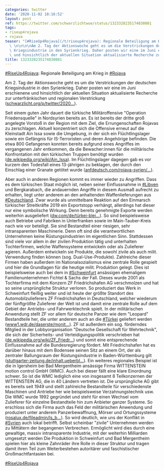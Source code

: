 ```yaml
---
categories: twitter
date: '2020-11-02 18:16:52'
layout: post
ref: https://twitter.com/schwarzlichtwue/status/1323328235174830081
tags:
- riseup4rojava
- rojava
teaser: "[#RiseUp4Rojava](/t/riseup4rojava): Regionale Beteiligung am Krieg in [#Rojava](/t/rojava)\
  \ \n\n\n\nAm 2. Tag der Aktionswoche geht es um die Verstrickungen der deutschen\
  \ Kriegsindustrie in den Syrienkrieg. Daher posten wir eine im Juni erschienene\
  \ und hinsichtlich der aktuellen Situation aktualisierte Recherche zur"
title: 1323328235174830081
---
```

[#RiseUp4Rojava](/t/riseup4rojava): Regionale Beteiligung am Krieg in [#Rojava](/t/rojava) 



Am 2. Tag der Aktionswoche geht es um die Verstrickungen der deutschen Kriegsindustrie in den Syrienkrieg. Daher posten wir eine im Juni erschienene und hinsichtlich der aktuellen Situation aktualisierte Recherche zur unterfränkischen und regionalen Verstrickung ([schwarzlicht.org/p/twitter/2020…](https://schwarzlicht.org/p/twitter/2020-06-15-1272597728728616966.html)).



Seit einem guten Jahr dauert die türkische Militäroffensive "Operation Friedensquelle" in Nordsyrien bereits an. Es ist bereits der dritte groß angelegte Vorstoß in der Region mit dem Ziel, die Errungenschaften Rojavas zu zerschlagen. Aktuell konzentriert sich die Offensive erneut auf die Kleinstadt Ain Issa sowie die Umgebung, in der sich ein Flüchtlingslager sowie ein Gefängnis für IS-Terroristen und deren Angehörige befinden. Die etwa 800 Gefangenen konnten bereits aufgrund eines Angriffes im vergangenen Jahr entkommen, da die Bewacher:innen für die militärische Konfrontation mit den türkischen Truppen benötigt wurden ([de.wikipedia.org/wiki/Ain_Issa](https://de.wikipedia.org/wiki/Ain_Issa)). Im Flüchtlingslager dagegen gab es vor kurzem den Todesfall eines 13-jährigen zu beklagen, der durch den Einschlag einer Granate getötet wurde ([anfdeutsch.com/rojava-syrien/…](https://anfdeutsch.com/rojava-syrien/wir-werden-unser-land-schutzen-22379)). 

Aber auch in anderen Regionen kommt es immer wieder zu Angriffen. Dass es dem türkischen Staat möglich ist, neben seiner Einflussnahme in [#Libyen](/t/libyen) und Bergkarabach, die andauernden Angriffe in diesem Ausmaß aufrecht zu erhalten, liegt unter anderem an den anhaltenden Waffenlieferungen aus [#Deutschland](/t/deutschland). Zwar wurde als unmittelbare Reaktion auf den Einmarsch türkischer Streitkräfte 2019 ein Exportstopp verhängt, allerdings hat dieser nur eine symbolische Wirkung.
Denn bereits genehmigte Exporte werden weiterhin ausgeliefert ([dw.com/de/türkei-blei…](https://www.dw.com/de/türkei-bleibt-wichtigster-abnehmer-deutscher-waffen/a-50863836)). So sind beispielsweise auch Betriebe und Fabriken in Unterfranken sowie im Main-Tauber-Kreis nach wie vor beteiligt. Sie sind Bestandteil einer riesigen, sehr intransparenten Maschinerie.
Denn oft sind die verantwortlichen Unternehmen keine Rüstungsindustrien im eigentlichen Sinn. Stattdessen sind viele vor allem in der zivilen Produktion tätig und unterhalten Tochterfirmen, welche Waffensysteme entwickeln oder als Zulieferer agieren.
Außerdem entwickeln sie Produkte, die sowohl zivile als auch milit. Verwendung finden können (sog. Dual-Use-Produkte). Zahlreiche dieser Firmen haben außerdem im Nationalsozialismus eine zentrale Rolle gespielt und hier die Grundlagen für die heutige milit. Produktion gelegt.
Dies ist beispielsweise auch bei dem in [#Schweinfurt](/t/schweinfurt) ansässigen ehemaligem Familienunternehmen Fichtel &amp; Sachs der Fall. Dieses wurde 2001 als Tochterfirma mit dem Konzern ZF Friedrichshafen AG verschmolzen und hat so seine ursprüngliche Struktur verloren.
So produziert das Werk in Schweinfurt fleißig weiter und ist heute der größte Standort des Automobilzulieferers ZF Friedrichshafen in Deutschland, welcher wiederum der fünftgrößte Zulieferer der Welt ist und damit eine zentrale Rolle auf dem Gebiet der Antriebs- und Fahrwerktechnik spielt. In der militärischen Anwendung stellt ZF vor allem für deutsche Panzer wie dem "Leopard" Bestandteile her, die unter anderem auch an die [#Türkei](/t/türkei) geliefert werden ([www1.wdr.de/daserste/monit…](https://www1.wdr.de/daserste/monitor/sendungen/krieg-gegen-die-kurden-100.html)).
ZF ist außerdem ein sog. förderndes Mitglied in der Lobbyorganisation "Deutsche Gesellschaft für Wehrtechnik", die sich der Sicherheits- und Verteidigungspolitik verschrieben hat ([de.wikipedia.org/wiki/ZF_Friedr…](https://de.wikipedia.org/wiki/ZF_Friedrichshafen#Marine_Antriebstechnik)) und somit eine entsprechende Einflussnahme auf die Bundesregierung fördert.
Mit Friedrichshafen hat es darüber hinaus mit dem Bodensee seinen Sitz an einem Ort, der als zentraler Ballungsraum der Rüstungsindustrie in Baden-Württemburg gilt ([stuttgarter-zeitung.de/inhalt.ueberbl…](https://www.stuttgarter-zeitung.de/inhalt.ueberblick-ueber-ruestungsfirmen-im-suedwesten-ruestungsbranche-ballt-sich-am-bodensee.4aa71afd-61f6-4fa3-9aa3-6b658198a853.html)).
Ein weiteres regionales Beispiel ist die in Igersheim bei Bad Mergentheim ansässige Firma WITTENSTEIN motion control GmbH (WMC). Auch bei dieser fällt eine klare Einordnung schwer. So ist die WMC lediglich eine von insgesamt 8 Teilkonzernen der WITTENSTEIN AG, die in 40 Ländern vertreten ist. Die ursprüngliche AG gibt es bereits seit 1949 und stellt zahlreiche Bestandteile für verschiedenste Maschinen und Antriebe her wie beispielsweise Verzahnungstechnik usw. Die WMC wurde 1992 gegründet und steht für einen Wechsel vom Zulieferer für einzelne Bestandteile hin zum Anbieter ganzer Systeme. So erschloss sich die Firma auch das Feld der militärischen Anwendung und produziert unter anderem Panzerbewaffnung, Mörser und Ortungssysteme ([rosalux.de/fileadmin/ls_b…](https://www.rosalux.de/fileadmin/ls_bayern/dokumente/20130612_SR_24_BayernUnterWaffen_GehtWirtschaftOhneRuestung_Tagungsberichte.pdf)).
So wird deutlich, wie uns der Konflikt in [#Syrien](/t/syrien) auch lokal betrifft. Selbst scheinbar "zivile" Unternehmen werden zu Mittätern der begangenen Verbrechen. Ermöglicht wird dies durch eine gewaltige, massiv intransparente Industrie, mit der weiterhin Milliarden umgesetzt werden
Die Produktion in Schweinfurt und Bad Mergentheim spielen hier als kleine Zahnräder ihre Rolle in dieser Struktur und tragen damit ihren Teil zum Weiterbestehen autoritärer und faschistischer Großmachtfantasien bei.



[#RiseUp4Rojava](/t/riseup4rojava)